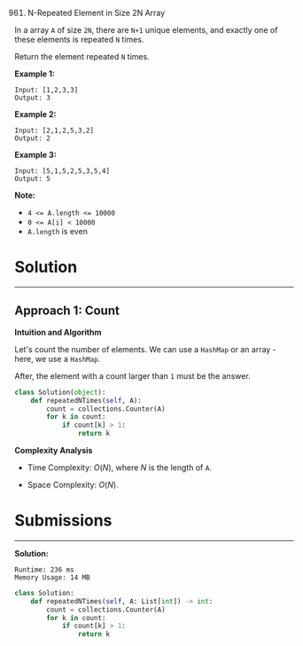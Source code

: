 961. N-Repeated Element in Size 2N Array

In a array `A` of size `2N`, there are `N+1` unique elements, and exactly one of these elements is repeated `N` times.

Return the element repeated `N` times.

 

**Example 1:**
```
Input: [1,2,3,3]
Output: 3
```

**Example 2:**
```
Input: [2,1,2,5,3,2]
Output: 2
```

**Example 3:**
```
Input: [5,1,5,2,5,3,5,4]
Output: 5
``` 

**Note:**

* `4 <= A.length <= 10000`
* `0 <= A[i] < 10000`
* `A.length` is even

# Solution
---
## Approach 1: Count
**Intuition and Algorithm**

Let's count the number of elements. We can use a `HashMap` or an array - here, we use a `HashMap`.

After, the element with a count larger than `1` must be the answer.

```python
class Solution(object):
    def repeatedNTimes(self, A):
        count = collections.Counter(A)
        for k in count:
            if count[k] > 1:
                return k
```

**Complexity Analysis**

* Time Complexity: $O(N)$, where $N$ is the length of `A`.

* Space Complexity: $O(N)$.

# Submissions
---
**Solution:**
```
Runtime: 236 ms
Memory Usage: 14 MB
```
```python
class Solution:
    def repeatedNTimes(self, A: List[int]) -> int:
        count = collections.Counter(A)
        for k in count:
            if count[k] > 1:
                return k
```